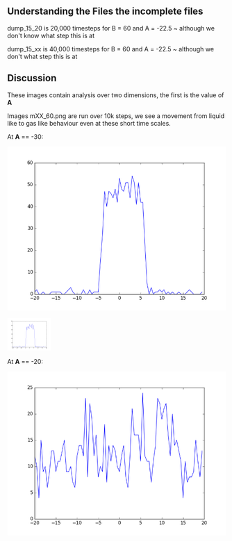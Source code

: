 ## Understanding the Files the incomplete files

dump_15_20 is 20,000 timesteps for B = 60 and A = -22.5 ~ although we don't know what step this is at

dump_15_xx is 40,000 timesteps for B = 60 and A = -22.5 ~ although we don't what step this is at

## Discussion

These images contain analysis over two dimensions, the first is the value of **A**

Images mXX_60.png are run over 10k steps, we see a movement from liquid like to gas like behaviour even at these short time scales.

At **A** == -30: 

![alt text](https://github.com/phillipcrout/dpd/blob/master/condensation_experiment_3/images/m30_60.png)

<img src="m30_60.png" alt="Drawing" style="width: 100px;"/>

At **A** == -20:

![alt text](https://github.com/phillipcrout/dpd/blob/master/condensation_experiment_3/images/m20_60.png)
